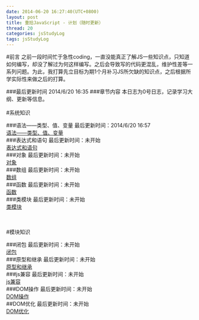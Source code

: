 ```yaml
---
date: 2014-06-20 16:27:40(UTC+0800)
layout: post
title: 重拾JavaScript - 计划（随时更新）
thread: 20
categories: jsStudyLog
tags: jsStudyLog
---
```


#前言
之前一段时间忙于急性coding，一直没能真正了解JS一些知识点，只知道如何编写，却没了解过为何这样编写。之后会导致写的代码更混乱，维护性差等一系列问题。为此，我打算先立目标为期1个月补习JS所欠缺的知识点，之后根据所学实际性来做之后的打算。

###最后更新时间
2014/6/20 16:35
###章节内容
本日志为0号日志，记录学习大纲、更新等信息。
<br/>
<br/>
#系统知识

###语法——类型、值、变量
最后更新时间：2014/6/20 16:57
<br/>[语法——类型、值、变量](http://lanjeason.github.io/js-study-log-1/)
<br/>
###表达式和语句
最后更新时间：未开始
<br/>[表达式和语句](http://lanjeason.github.io)
<br/>
###对象
最后更新时间：未开始
<br/>[对象](http://lanjeason.github.io)
<br/>
###数组
最后更新时间：未开始
<br/>[数组](http://lanjeason.github.io)
<br/>
###函数
最后更新时间：未开始
<br/>[函数](http://lanjeason.github.io)
<br/>
###类模块
最后更新时间：未开始
<br/>[类模块](http://lanjeason.github.io)
<br/>


<br/>
<br/>
#模块知识

###闭包
最后更新时间：未开始
<br/>[闭包](http://lanjeason.github.io)
<br/>
###原型和继承
最后更新时间：未开始
<br/>[原型和继承](http://lanjeason.github.io)
<br/>
###js兼容
最后更新时间：未开始
<br/>[js兼容](http://lanjeason.github.io)
<br/>
###DOM操作
最后更新时间：未开始
<br/>[DOM操作](http://lanjeason.github.io)
<br/>
##DOM优化
最后更新时间：未开始
<br/>[DOM优化](http://lanjeason.github.io)
<br/>